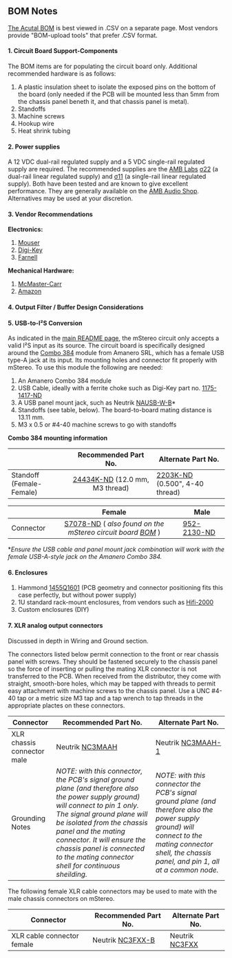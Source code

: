 ## BOM Notes

[The Acutal BOM](https://github.com/mgosselin/mStereo2/blob/master/projects/bom/mStereo2.csv) is best viewed in .CSV on a separate page.  Most vendors provide "BOM-upload tools" that prefer .CSV format.

#### 1. Circuit Board Support-Components
The BOM items are for populating the circuit board only.  Additional recommended hardware is as follows:
  
  1. A plastic insulation sheet to isolate the exposed pins on the bottom of the board (only needed if the PCB will be mounted less than 5mm from the chassis panel beneth it, and that chassis panel is metal).
  2. Standoffs
  3. Machine screws
  4. Hookup wire
  5. Heat shrink tubing

#### 2. Power supplies
A 12 VDC dual-rail regulated supply and a 5 VDC single-rail regulated supply are required.  The recommended supplies are the [AMB Labs](http://www.amb.org/audio/) [σ22](http://www.amb.org/audio/sigma22/) (a dual-rail linear regulated supply) and [σ11](http://www.amb.org/audio/sigma11/) (a single-rail linear regulated supply).  Both have been tested and are known to give excellent performance.  They are generally available on the [AMB Audio Shop](http://www.amb.org/shop/).  Alternatives may be used at your discretion.

#### 3. Vendor Recommendations
**Electronics:**
  1. [Mouser](http://www.mouser.com/)
  2. [Digi-Key](http://www.digikey.com/)
  3. [Farnell](http://farnell.com/)

**Mechanical Hardware:**
  1. [McMaster-Carr](http://www.mcmaster.com/)
  2. [Amazon](http://www.amazon.com/)

#### 4. Output Filter / Buffer Design Considerations

#### 5. USB-to-I²S Conversion
As indicated in the [main README page](https://github.com/mgosselin/mStereo2), the mStereo circuit only accepts a valid I²S input as its source.  The circuit board is specifically designed around the [Combo 384](http://www.amanero.com/) module from Amanero SRL, which has a female USB type-A jack at its input.  Its mounting holes and connector fit properly with mStereo.  To use this module the following are needed:
 1. An Amanero Combo 384 module
 2. USB Cable, ideally with a ferrite choke such as Digi-Key part no. [1175-1417-ND](http://www.digikey.com/product-detail/en/102-1030-BL-F0100/1175-1417-ND/3782940)
 3. A USB panel mount jack, such as Neutrik [NAUSB-W-B](http://www.neutrik.com/en/multimedia/usb/nausb-w-b)*
 4. Standoffs (see table, below).  The board-to-board mating distance is 13.11 mm.
 5. M3 x 0.5 or #4-40 machine screws to go with standoffs

**Combo 384 mounting information**

|                                        | Recommended Part No. | Alternate Part No.    |
| -------------                          |:-------------:       | -------------         |
| Standoff (Female-Female)               | [24434K-ND](http://www.digikey.com/product-search/en?keywords=24434K-ND) (12.0 mm, M3 thread)  | [2203K-ND](http://www.digikey.com/product-search/en?KeyWords=2203K-ND&WT.z_header=search_go) (0.500", 4-40 thread) |

|                                        |  Female                  | Male                    |
| -------------                          |:-------------:           | -------------           |
| Connector                                    |[S7078-ND](http://www.digikey.com/product-search/en?keywords=S7078-ND) ( _also found on the mStereo circuit board [BOM](https://github.com/mgosselin/mStereo2/blob/master/projects/bom/mStereo2.csv#L20)_ ) | [952-2130-ND](http://www.digikey.com/product-search/en?KeyWords=952-2130-ND&WT.z_header=search_go) |

**Ensure the USB cable and panel mount jack combination will work with the female USB-A-style jack on the Amanero Combo 384.*

#### 6. Enclosures
  1. Hammond [1455Q1601](http://www.hammondmfg.com/pdf/1455Q1601.pdf) (PCB geometry and connector positioning fits this case perfectly, but without power supply)
  2. 1U standard rack-mount enclosures, from vendors such as [Hifi-2000](http://www.modushop.biz/site/index.php?route=product/category&path=20_27_61)
  3. Custom enclosures (DIY)

#### 7. XLR analog output connectors
Discussed in depth in Wiring and Ground section.  

The connectors listed below permit connection to the front or rear chassis panel with screws.  They should be fastened securely to the chassis panel so the force of inserting or pulling the mating XLR connector is not transferred to the PCB.  When received from the distributor, they come with straight, smooth-bore holes, which may be tapped with threads to permit easy attachment with machine screws to the chassis panel.  Use a UNC #4-40 tap or a metric size M3 tap and a tap wrench to tap threads in the appropriate plactes on these connectors.  

| Connector                  | Recommended Part No. | Alternate Part No.                       |
| -------------              | -------------        | -------------                            |
| XLR chassis connector male |  Neutrik [NC3MAAH](http://www.neutrik.com/en/xlr/aa-series/nc3maah) | Neutrik [NC3MAAH-1](http://www.neutrik.com/en/xlr/aa-series/nc3maah-1) |
| Grounding Notes | _NOTE: with this connector, the PCB's signal ground plane (and therefore also the power supply ground) will connect to pin 1 only.  The signal ground plane will be isolated from the chassis panel and the mating connector.  It will ensure the chassis panel is connected to the mating connector shell for continuous sheilding._ |  _NOTE: with this connector the PCB's signal ground plane (and therefore also the power supply ground) will connect to the mating connector shell, the chassis panel, and pin 1, all at a common node._ |

The following female XLR cable connectors may be used to mate with the male chassis connectors on mStereo.  

| Connector                  | Recommended Part No. | Alternate Part No.                       |
| -------------              | -------------        | -------------                            |
| XLR cable connector female | Neutrik [NC3FXX-B](http://www.neutrik.com/en/xlr/xx-series/nc3fxx-b)    | Neutrik [NC3FXX](http://www.neutrik.com/en/xlr/xx-series/nc3fxx)|

